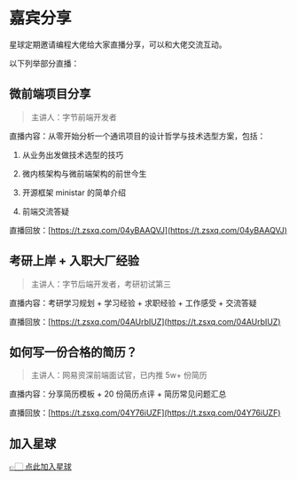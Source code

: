 # 嘉宾分享

星球定期邀请编程大佬给大家直播分享，可以和大佬交流互动。

以下列举部分直播：

## 微前端项目分享

> 主讲人：字节前端开发者

直播内容：从零开始分析一个通讯项目的设计哲学与技术选型方案，包括：

1. 从业务出发做技术选型的技巧

2. 微内核架构与微前端架构的前世今生

3. 开源框架 ministar 的简单介绍

4. 前端交流答疑

直播回放：[https://t.zsxq.com/04yBAAQVJ](https://t.zsxq.com/04yBAAQVJ)

## 考研上岸 + 入职大厂经验

> 主讲人：字节后端开发者，考研初试第三

直播内容：考研学习规划 + 学习经验 + 求职经验 + 工作感受 + 交流答疑

直播回放：[https://t.zsxq.com/04AUrbIUZ](https://t.zsxq.com/04AUrbIUZ)

## 如何写一份合格的简历？

> 主讲人：网易资深前端面试官，已内推 5w+ 份简历

直播内容：分享简历模板 + 20 份简历点评 + 简历常见问题汇总

直播回放：[https://t.zsxq.com/04Y76iUZF](https://t.zsxq.com/04Y76iUZF)



## 加入星球

[👉🏻 点此加入星球](https://yuyuanweb.feishu.cn/wiki/SDtMwjR1DituVpkz5MLc3fZLnzb)
